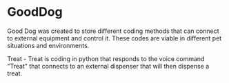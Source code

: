 # GoodDog

Good Dog was created to store different coding methods that can connect to external equipment and control it. These codes are viable in different pet situations and environments.

Treat - Treat is coding in python that responds to the voice command "Treat" that connects to an external dispenser that will then dispense a treat.
